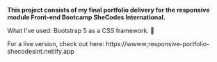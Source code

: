 **This project consists of my final portfolio delivery for the responsive module Front-end Bootcamp SheCodes International.**

What I've used:
Bootstrap 5 as a CSS framework. 👀

For a live version, check out here: https://wwww;responsive-portfolio-shecodesint.netlify.app
